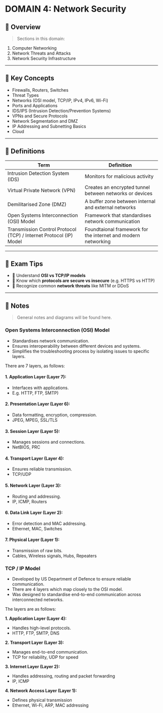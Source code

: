 # DOMAIN 4: Network Security

## 📖 Overview
> Sections in this domain:

1. Computer Networking
2. Network Threats and Attacks
3. Network Security Infrastructure

---

## 🔑 Key Concepts

- Firewalls, Routers, Switches
- Threat Types
- Networks (OSI model, TCP/IP, IPv4, IPv6, Wi-Fi)
- Ports and Applications
- IDS/IPS (Intrusion Detection/Prevention Systems)
- VPNs and Secure Protocols
- Network Segmentation and DMZ
- IP Addressing and Subnetting Basics
- Cloud

---

## 📌 Definitions

| Term | Definition |
|------|------------|
| Intrusion Detection System (IDS) | Monitors for malicious activity |
| Virtual Private Network (VPN) | Creates an encrypted tunnel between networks or devices |
| Demilitarised Zone (DMZ) | A buffer zone between internal and external networks |
| Open Systems Interconnection (OSI) Model | Framework that standardises network communication |
| Transmission Control Protocol (TCP) / Internet Protocol (IP) Model | Foundtaional framework for the internet and modern networking |

---

## 🧠 Exam Tips

- 🔸 Understand **OSI vs TCP/IP models**
- 🔸 Know which **protocols are secure vs insecure** (e.g. HTTPS vs HTTP)
- 🔸 Recognize common **network threats** like MITM or DDoS

---

## 📝 Notes
> General notes and diagrams will be found here.

### Open Systems Interconnection (OSI) Model

- Standardises network communication.
- Ensures interoperability between different devices and systems.
- Simplifies the troubleshooting process by isolating issues to specific layers.

There are 7 layers, as follows:

#### **1. Application Layer (Layer 7):**
- Interfaces with applications.
- E.g. HTTP, FTP, SMTP)

#### **2. Presentation Layer (Layer 6):**
- Data formatting, encryption, compression.
- JPEG, MPEG, SSL/TLS

#### **3. Session Layer (Layer 5):**
- Manages sessions and connections.
- NetBIOS, PRC

#### **4. Transport Layer (Layer 4):**
- Ensures reliable transmission.
- TCP/UDP

#### **5. Network Layer (Layer 3):**
- Routing and addressing.
- IP, ICMP, Routers

#### **6. Data Link Layer (Layer 2):**
- Error detection and MAC addressing.
- Ethernet, MAC, Switches

#### **7. Physical Layer (Layer 1):**
- Transmission of raw bits.
- Cables, Wireless signals, Hubs, Repeaters

### TCP / IP Model

- Developed by US Department of Defence to ensure reliable communication.
- There are 4 layers which map closely to the OSI model.
- Was designed to standardise end-to-end communication across interconnected networks.

The layers are as follows:

**1. Application Layer (Layer 4):**
- Handles high-level protocols.
- HTTP, FTP, SMTP, DNS

**2. Transport Layer (Layer 3):**
- Manages end-to-end communication.
- TCP for reliability, UDP for speed

**3. Internet Layer (Layer 2):**
- Handles addressing, routing and packet forwarding
- IP, ICMP

**4. Network Access Layer (Layer 1):**
- Defines physical transmission
- Ethernet, Wi-Fi, ARP, MAC addressing
